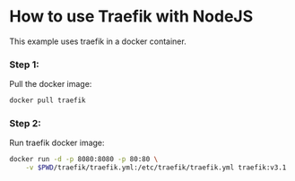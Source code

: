 # How to use Traefik with NodeJS

This example uses traefik in a docker container.

### Step 1:

Pull the docker image:
```bash
docker pull traefik
```

### Step 2:

Run traefik docker image:

```bash
docker run -d -p 8080:8080 -p 80:80 \
    -v $PWD/traefik/traefik.yml:/etc/traefik/traefik.yml traefik:v3.1
```